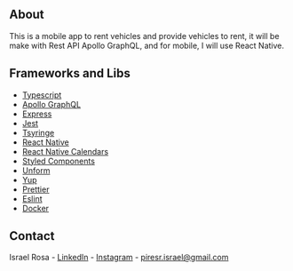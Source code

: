 ## About
This is a mobile app to rent vehicles and provide vehicles to rent, it will be make with Rest API Apollo GraphQL, and for mobile, I will use React Native.

## Frameworks and Libs
- [Typescript](https://www.typescriptlang.org/)
- [Apollo GraphQL](https://www.apollographql.com/docs/)
- [Express](https://expressjs.com/pt-br/)
- [Jest](https://jestjs.io/)
- [Tsyringe](https://github.com/microsoft/tsyringe)
- [React Native](https://reactnative.dev/)
- [React Native Calendars](https://github.com/wix/react-native-calendars)
- [Styled Components](https://styled-components.com/)
- [Unform](https://unform.dev/)
- [Yup](https://github.com/jquense/yup)
- [Prettier](https://prettier.io/)
- [Eslint](https://eslint.org/)
- [Docker](https://www.docker.com/) 

## Contact
Israel Rosa - [LinkedIn](https://www.linkedin.com/in/piresr-israel/) - [Instagram](https://www.instagram.com/israelp.rosa/) - piresr.israel@gmail.com
